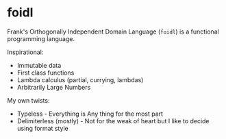 # foidl

Frank's Orthogonally Independent Domain Language (`foidl`) is a functional programming language.

Inspirational:
* Immutable data
* First class functions
* Lambda calculus (partial, currying, lambdas)
* Arbitrarily Large Numbers

My own twists:
* Typeless - Everything is Any thing for the most part
* Delimiterless (mostly) - Not for the weak of heart but I like to decide using format style


